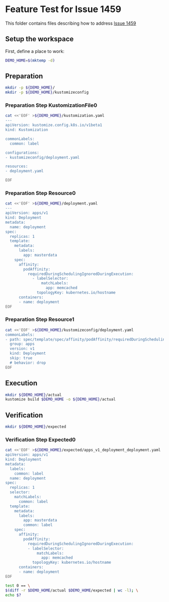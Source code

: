 # Feature Test for Issue 1459


This folder contains files describing how to address [Issue 1459](https://github.com/kubernetes-sigs/kustomize/issues/1459)

## Setup the workspace

First, define a place to work:

<!-- @makeWorkplace @test -->
```bash
DEMO_HOME=$(mktemp -d)
```

## Preparation

<!-- @makeDirectories @test -->
```bash
mkdir -p ${DEMO_HOME}/
mkdir -p ${DEMO_HOME}/kustomizeconfig
```

### Preparation Step KustomizationFile0

<!-- @createKustomizationFile0 @test -->
```bash
cat <<'EOF' >${DEMO_HOME}/kustomization.yaml
---
apiVersion: kustomize.config.k8s.io/v1beta1
kind: Kustomization

commonLabels:
  common: label

configurations:
- kustomizeconfig/deployment.yaml

resources:
- deployment.yaml

EOF
```


### Preparation Step Resource0

<!-- @createResource0 @test -->
```bash
cat <<'EOF' >${DEMO_HOME}/deployment.yaml
---
apiVersion: apps/v1
kind: Deployment
metadata:
  name: deployment
spec:
  replicas: 1
  template:
    metadata:
      labels:
        app: masterdata
    spec:
      affinity:
        podAffinity:
          requiredDuringSchedulingIgnoredDuringExecution:
            - labelSelector:
                matchLabels:
                  app: memcached
              topologyKey: kubernetes.io/hostname
      containers:
      - name: deployment
EOF
```


### Preparation Step Resource1

<!-- @createResource1 @test -->
```bash
cat <<'EOF' >${DEMO_HOME}/kustomizeconfig/deployment.yaml
commonLabels:
- path: spec/template/spec/affinity/podAffinity/requiredDuringSchedulingIgnoredDuringExecution/labelSelector/matchLabels
  group: apps
  version: v1
  kind: Deployment
  skip: true 
  # behavior: drop
EOF
```

## Execution

<!-- @build @test -->
```bash
mkdir ${DEMO_HOME}/actual
kustomize build $DEMO_HOME -o ${DEMO_HOME}/actual
```

## Verification

<!-- @createExpectedDir @test -->
```bash
mkdir ${DEMO_HOME}/expected
```


### Verification Step Expected0

<!-- @createExpected0 @test -->
```bash
cat <<'EOF' >${DEMO_HOME}/expected/apps_v1_deployment_deployment.yaml
apiVersion: apps/v1
kind: Deployment
metadata:
  labels:
    common: label
  name: deployment
spec:
  replicas: 1
  selector:
    matchLabels:
      common: label
  template:
    metadata:
      labels:
        app: masterdata
        common: label
    spec:
      affinity:
        podAffinity:
          requiredDuringSchedulingIgnoredDuringExecution:
          - labelSelector:
              matchLabels:
                app: memcached
            topologyKey: kubernetes.io/hostname
      containers:
      - name: deployment
EOF
```


<!-- @compareActualToExpected @test -->
```bash
test 0 == \
$(diff -r $DEMO_HOME/actual $DEMO_HOME/expected | wc -l); \
echo $?
```

